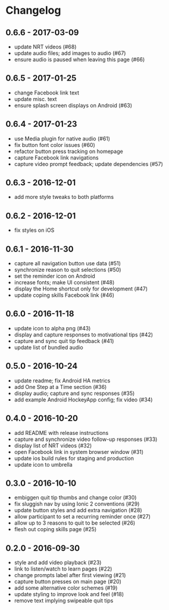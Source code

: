 # Changelog

## 0.6.6 - 2017-03-09

* update NRT videos (#68)
* update audio files; add images to audio (#67)
* ensure audio is paused when leaving this page (#66)

## 0.6.5 - 2017-01-25

* change Facebook link text
* update misc. text
* ensure splash screen displays on Android (#63)

## 0.6.4 - 2017-01-23

* use Media plugin for native audio (#61)
* fix button font color issues (#60)
* refactor button press tracking on homepage
* capture Facebook link navigations
* capture video prompt feedback; update dependencies (#57)

## 0.6.3 - 2016-12-01

* add more style tweaks to both platforms

## 0.6.2 - 2016-12-01

* fix styles on iOS

## 0.6.1 - 2016-11-30

* capture all navigation button use data (#51)
* synchronize reason to quit selections (#50)
* set the reminder icon on Android
* increase fonts; make UI consistent (#48)
* display the Home shortcut only for development (#47)
* update coping skills Facebook link (#46)

## 0.6.0 - 2016-11-18

* update icon to alpha png (#43)
* display and capture responses to motivational tips (#42)
* capture and sync quit tip feedback (#41)
* update list of bundled audio

## 0.5.0 - 2016-10-24

* update readme; fix Android HA metrics
* add One Step at a Time section (#36)
* display audio; capture and sync responses (#35)
* add example Android HockeyApp config; fix video (#34)

## 0.4.0 - 2016-10-20

* add README with release instructions
* capture and synchronize video follow-up responses (#33)
* display list of NRT videos (#32)
* open Facebook link in system browser window (#31)
* update ios build rules for staging and production
* update icon to umbrella

## 0.3.0 - 2016-10-10

* embiggen quit tip thumbs and change color (#30)
* fix sluggish nav by using Ionic 2 conventions (#29)
* update button styles and add extra navigation (#28)
* allow participant to set a recurring reminder once (#27)
* allow up to 3 reasons to quit to be selected (#26)
* flesh out coping skills page (#25)

## 0.2.0 - 2016-09-30

* style and add video playback (#23)
* link to listen/watch to learn pages (#22)
* change prompts label after first viewing (#21)
* capture button presses on main page (#20)
* add some alternative color schemes (#19)
* update styling to improve look and feel (#18)
* remove text implying swipeable quit tips

